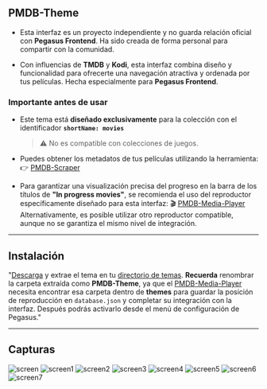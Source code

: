 ## PMDB-Theme

- Esta interfaz es un proyecto independiente y no guarda relación oficial con **Pegasus Frontend**. Ha sido creada de forma personal para compartir con la comunidad.

- Con influencias de **TMDB** y **Kodi**, esta interfaz combina diseño y funcionalidad para ofrecerte una navegación atractiva y ordenada por tus películas. Hecha especialmente para **Pegasus Frontend**.

### Importante antes de usar

- Este tema está **diseñado exclusivamente** para la colección con el identificador **`shortName: movies`**
  > ⚠️ No es compatible con colecciones de juegos.

- Puedes obtener los metadatos de tus películas utilizando la herramienta:
  👉 [PMDB-Scraper](https://github.com/ZagonAb/PMDB-Scraper)

- Para garantizar una visualización precisa del progreso en la barra de los títulos de **"In progress movies"**, se recomienda el uso del reproductor específicamente diseñado para esta interfaz:  🎬 [PMDB-Media-Player](https://github.com/ZagonAb/PMDB-Media-Player) Alternativamente, es posible utilizar otro reproductor compatible, aunque no se garantiza el mismo nivel de integración.

---

## Instalación

"[Descarga](https://github.com/ZagonAb/PMDB-Theme/archive/refs/heads/main.zip) y extrae el tema en tu [directorio de temas](http://pegasus-frontend.org/docs/user-guide/installing-themes). **Recuerda** renombrar la carpeta extraída como **PMDB-Theme**, ya que el [PMDB-Media-Player](https://github.com/ZagonAb/PMDB-Media-Player) necesita encontrar esa carpeta dentro de **themes** para guardar la posición de reproducción en `database.json` y completar su integración con la interfaz. Después podrás activarlo desde el menú de configuración de Pegasus."

---

## Capturas

![screen](https://github.com/ZagonAb/pegasus-tmdb-theme/blob/c3f6576c5cb2e33dc51746ce6a0c6a6e4ffe2262/.meta/screenshot/screen1.png)
![screen1](https://github.com/ZagonAb/pegasus-tmdb-theme/blob/c3f6576c5cb2e33dc51746ce6a0c6a6e4ffe2262/.meta/screenshot/screen6.png)
![screen2](https://github.com/ZagonAb/pegasus-tmdb-theme/blob/c3f6576c5cb2e33dc51746ce6a0c6a6e4ffe2262/.meta/screenshot/screen4.png)
![screen3](https://github.com/ZagonAb/pegasus-tmdb-theme/blob/c3f6576c5cb2e33dc51746ce6a0c6a6e4ffe2262/.meta/screenshot/screen2.png)
![screen4](https://github.com/ZagonAb/pegasus-tmdb-theme/blob/c3f6576c5cb2e33dc51746ce6a0c6a6e4ffe2262/.meta/screenshot/screen3.png)
![screen5](https://github.com/ZagonAb/pegasus-tmdb-theme/blob/4e45eb26f41cc0c3fc245d70aa05042c2c04d4e7/.meta/screenshot/screen.png)
![screen6](https://github.com/ZagonAb/pegasus-tmdb-theme/blob/40ce9eb13f2ef276b238bb84d65c41c0ae92e07e/.meta/screenshot/screen5.png)
![screen7](https://github.com/ZagonAb/pegasus-tmdb-theme/blob/c3f6576c5cb2e33dc51746ce6a0c6a6e4ffe2262/.meta/screenshot/screen7.png)


